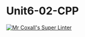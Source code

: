 # Unit6-02-CPP
[![Mr Coxall's Super Linter](https://github.com/ICS3U-C-Programming-TonyG/Unit6-02-CPP/workflows/Mr%20Coxall's%20Super%20Linter/badge.svg)](https://github.com/ICS3U-C-Programming-TonyG/Unit6-02-CPP/actions/)
